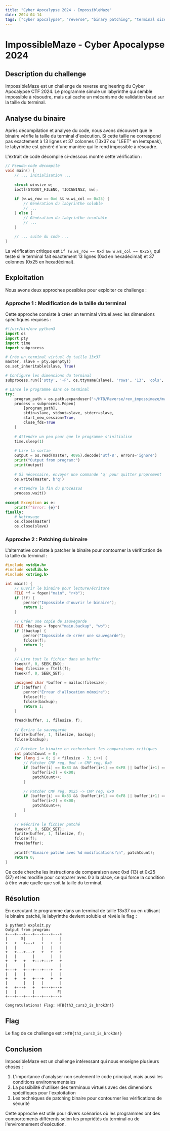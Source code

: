 ```yaml
---
title: "Cyber Apocalypse 2024 - ImpossibleMaze"
date: 2024-04-14
tags: ["cyber apocalypse", "reverse", "binary patching", "terminal size"]
---
```


# ImpossibleMaze - Cyber Apocalypse 2024

## Description du challenge

ImpossibleMaze est un challenge de reverse engineering du Cyber Apocalypse CTF 2024. Le programme simule un labyrinthe qui semble impossible à résoudre, mais qui cache un mécanisme de validation basé sur la taille du terminal.

## Analyse du binaire

Après décompilation et analyse du code, nous avons découvert que le binaire vérifie la taille du terminal d'exécution. Si cette taille ne correspond pas exactement à 13 lignes et 37 colonnes (13x37 ou "LEET" en leetspeak), le labyrinthe est généré d'une manière qui le rend impossible à résoudre.

L'extrait de code décompilé ci-dessous montre cette vérification :

```c
// Pseudo-code décompilé
void main() {
    // ... initialisation ...
    
    struct winsize w;
    ioctl(STDOUT_FILENO, TIOCGWINSZ, &w);
    
    if (w.ws_row == 0xd && w.ws_col == 0x25) {
        // Génération du labyrinthe soluble
        // ...
    } else {
        // Génération du labyrinthe insoluble
        // ...
    }
    
    // ... suite du code ...
}
```

La vérification critique est `if (w.ws_row == 0xd && w.ws_col == 0x25)`, qui teste si le terminal fait exactement 13 lignes (0xd en hexadécimal) et 37 colonnes (0x25 en hexadécimal).

## Exploitation

Nous avons deux approches possibles pour exploiter ce challenge :

### Approche 1 : Modification de la taille du terminal

Cette approche consiste à créer un terminal virtuel avec les dimensions spécifiques requises :

```python
#!/usr/bin/env python3
import os
import pty
import time
import subprocess

# Crée un terminal virtuel de taille 13x37
master, slave = pty.openpty()
os.set_inheritable(slave, True)

# Configure les dimensions du terminal
subprocess.run(['stty', '-F', os.ttyname(slave), 'rows', '13', 'cols', '37'])

# Lance le programme dans ce terminal
try:
    program_path = os.path.expanduser("~/HTB/Reverse/rev_impossimaze/main")
    process = subprocess.Popen(
        [program_path],
        stdin=slave, stdout=slave, stderr=slave,
        start_new_session=True,
        close_fds=True
    )
    
    # Attendre un peu pour que le programme s'initialise
    time.sleep(1)
    
    # Lire la sortie
    output = os.read(master, 4096).decode('utf-8', errors='ignore')
    print("Output from program:")
    print(output)
    
    # Si nécessaire, envoyer une commande 'q' pour quitter proprement
    os.write(master, b'q')
    
    # Attendre la fin du processus
    process.wait()
    
except Exception as e:
    print(f"Error: {e}")
finally:
    # Nettoyage
    os.close(master)
    os.close(slave)
```

### Approche 2 : Patching du binaire

L'alternative consiste à patcher le binaire pour contourner la vérification de la taille du terminal :

```c
#include <stdio.h>
#include <stdlib.h>
#include <string.h>

int main() {
    // Ouvrir le binaire pour lecture/écriture
    FILE *f = fopen("main", "r+b");
    if (!f) {
        perror("Impossible d'ouvrir le binaire");
        return 1;
    }
    
    // Créer une copie de sauvegarde
    FILE *backup = fopen("main.backup", "wb");
    if (!backup) {
        perror("Impossible de créer une sauvegarde");
        fclose(f);
        return 1;
    }
    
    // Lire tout le fichier dans un buffer
    fseek(f, 0, SEEK_END);
    long filesize = ftell(f);
    fseek(f, 0, SEEK_SET);
    
    unsigned char *buffer = malloc(filesize);
    if (!buffer) {
        perror("Erreur d'allocation mémoire");
        fclose(f);
        fclose(backup);
        return 1;
    }
    
    fread(buffer, 1, filesize, f);
    
    // Écrire la sauvegarde
    fwrite(buffer, 1, filesize, backup);
    fclose(backup);
    
    // Patcher le binaire en recherchant les comparaisons critiques
    int patchCount = 0;
    for (long i = 0; i < filesize - 3; i++) {
        // Patcher CMP reg, 0xd -> CMP reg, 0x0
        if (buffer[i] == 0x83 && (buffer[i+1] == 0xF8 || buffer[i+1] == 0xFA || buffer[i+1] == 0xFF) && buffer[i+2] == 0x0D) {
            buffer[i+2] = 0x00;
            patchCount++;
        }
        
        // Patcher CMP reg, 0x25 -> CMP reg, 0x0
        if (buffer[i] == 0x83 && (buffer[i+1] == 0xF8 || buffer[i+1] == 0xFA || buffer[i+1] == 0xFF) && buffer[i+2] == 0x25) {
            buffer[i+2] = 0x00;
            patchCount++;
        }
    }
    
    // Réécrire le fichier patché
    fseek(f, 0, SEEK_SET);
    fwrite(buffer, 1, filesize, f);
    fclose(f);
    free(buffer);
    
    printf("Binaire patché avec %d modifications!\n", patchCount);
    return 0;
}
```

Ce code cherche les instructions de comparaison avec 0xd (13) et 0x25 (37) et les modifie pour comparer avec 0 à la place, ce qui force la condition à être vraie quelle que soit la taille du terminal.

## Résolution

En exécutant le programme dans un terminal de taille 13x37 ou en utilisant le binaire patché, le labyrinthe devient soluble et révèle le flag :

```
$ python3 exploit.py
Output from program:
+---+---+---+---+---+---+
|      S|       |       |
+   +   +---+   +   +   +
|   |           |   |   |
+   +---+---+   +   +   +
|   |       |       |   |
+   +   +   +---+---+   +
|       |               |
+---+   +---+---+---+   +
|   |   |           |   |
+   +   +   +---+   +   +
|       |   |   |       |
+   +---+   +   +---+---+
|   |       |          F|
+---+---+---+---+---+---+

Congratulations! Flag: HTB{th3_curs3_is_brok3n!}
```

## Flag

Le flag de ce challenge est : `HTB{th3_curs3_is_brok3n!}`

## Conclusion

ImpossibleMaze est un challenge intéressant qui nous enseigne plusieurs choses :
1. L'importance d'analyser non seulement le code principal, mais aussi les conditions environnementales
2. La possibilité d'utiliser des terminaux virtuels avec des dimensions spécifiques pour l'exploitation
3. Les techniques de patching binaire pour contourner les vérifications de sécurité

Cette approche est utile pour divers scénarios où les programmes ont des comportements différents selon les propriétés du terminal ou de l'environnement d'exécution. 